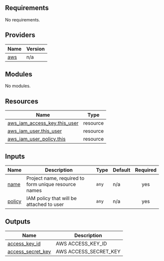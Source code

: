 <!-- BEGIN_TF_DOCS -->
## Requirements

No requirements.

## Providers

| Name | Version |
|------|---------|
| <a name="provider_aws"></a> [aws](#provider\_aws) | n/a |

## Modules

No modules.

## Resources

| Name | Type |
|------|------|
| [aws_iam_access_key.this_user](https://registry.terraform.io/providers/hashicorp/aws/latest/docs/resources/iam_access_key) | resource |
| [aws_iam_user.this_user](https://registry.terraform.io/providers/hashicorp/aws/latest/docs/resources/iam_user) | resource |
| [aws_iam_user_policy.this](https://registry.terraform.io/providers/hashicorp/aws/latest/docs/resources/iam_user_policy) | resource |

## Inputs

| Name | Description | Type | Default | Required |
|------|-------------|------|---------|:--------:|
| <a name="input_name"></a> [name](#input\_name) | Project name, required to form unique resource names | `any` | n/a | yes |
| <a name="input_policy"></a> [policy](#input\_policy) | IAM policy that will be attached to user | `any` | n/a | yes |

## Outputs

| Name | Description |
|------|-------------|
| <a name="output_access_key_id"></a> [access\_key\_id](#output\_access\_key\_id) | AWS ACCESS\_KEY\_ID |
| <a name="output_access_secret_key"></a> [access\_secret\_key](#output\_access\_secret\_key) | AWS ACCESS\_SECRET\_KEY |
<!-- END_TF_DOCS -->